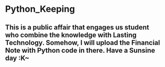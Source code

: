 # Python_Keeping
## This is a public affair that engages us student who combine the knowledge with Lasting Technology. Somehow, I will upload the Financial Note with Python code in there. Have a Sunsine day :K~

